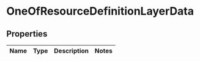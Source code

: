 # OneOfResourceDefinitionLayerData

## Properties
Name | Type | Description | Notes
------------ | ------------- | ------------- | -------------

